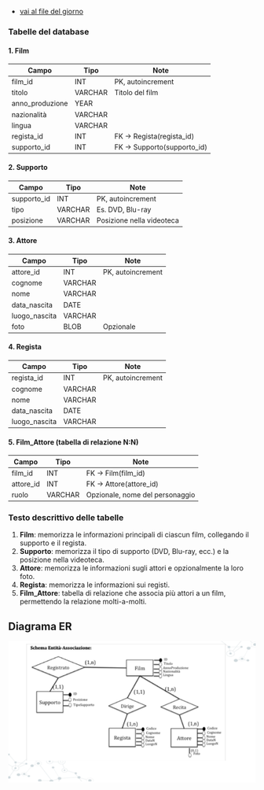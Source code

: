 - [vai al file del giorno](../Readme.md)

### **Tabelle del database**

#### 1. **Film**

| Campo            | Tipo    | Note                        |
| ---------------- | ------- | --------------------------- |
| film\_id         | INT     | PK, autoincrement           |
| titolo           | VARCHAR | Titolo del film             |
| anno\_produzione | YEAR    |                             |
| nazionalità      | VARCHAR |                             |
| lingua           | VARCHAR |                             |
| regista\_id      | INT     | FK → Regista(regista\_id)   |
| supporto\_id     | INT     | FK → Supporto(supporto\_id) |



#### 2. **Supporto**

| Campo        | Tipo    | Note                      |
| ------------ | ------- | ------------------------- |
| supporto\_id | INT     | PK, autoincrement         |
| tipo         | VARCHAR | Es. DVD, Blu-ray          |
| posizione    | VARCHAR | Posizione nella videoteca |


#### 3. **Attore**

| Campo          | Tipo    | Note              |
| -------------- | ------- | ----------------- |
| attore\_id     | INT     | PK, autoincrement |
| cognome        | VARCHAR |                   |
| nome           | VARCHAR |                   |
| data\_nascita  | DATE    |                   |
| luogo\_nascita | VARCHAR |                   |
| foto           | BLOB    | Opzionale         |


#### 4. **Regista**

| Campo          | Tipo    | Note              |
| -------------- | ------- | ----------------- |
| regista\_id    | INT     | PK, autoincrement |
| cognome        | VARCHAR |                   |
| nome           | VARCHAR |                   |
| data\_nascita  | DATE    |                   |
| luogo\_nascita | VARCHAR |                   |


#### 5. **Film\_Attore** (tabella di relazione N\:N)

| Campo      | Tipo    | Note                            |
| ---------- | ------- | ------------------------------- |
| film\_id   | INT     | FK → Film(film\_id)             |
| attore\_id | INT     | FK → Attore(attore\_id)         |
| ruolo      | VARCHAR | Opzionale, nome del personaggio |


### **Testo descrittivo delle tabelle**

1. **Film**: memorizza le informazioni principali di ciascun film, collegando il supporto e il regista.
2. **Supporto**: memorizza il tipo di supporto (DVD, Blu-ray, ecc.) e la posizione nella videoteca.
3. **Attore**: memorizza le informazioni sugli attori e opzionalmente la loro foto.
4. **Regista**: memorizza le informazioni sui registi.
5. **Film\_Attore**: tabella di relazione che associa più attori a un film, permettendo la relazione molti-a-molti.


## Diagrama ER

![Diagrama ER](1_esercizio.png)